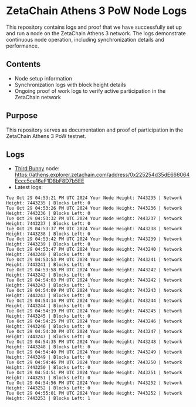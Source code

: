 # ZetaChain Athens 3 PoW Node Logs
This repository contains logs and proof that we have successfully set up and run a node on the ZetaChain Athens 3 network. The logs demonstrate continuous node operation, including synchronization details and performance.

## Contents
- Node setup information
- Synchronization logs with block height details
- Ongoing proof of work logs to verify active participation in the ZetaChain network

## Purpose
This repository serves as documentation and proof of participation in the ZetaChain Athens 3 PoW testnet.

## Logs

- [Third Bunny](https://thirdbunny.xyz/) node: https://athens.explorer.zetachain.com/address/0x225254d35dE666064Eccc5ce16eF1D8bF8D7b5EE
- Latest logs:
```
Tue Oct 29 04:53:21 PM UTC 2024 Your Node Height: 7443235 | Network Height: 7443235 | Blocks Left: 0
Tue Oct 29 04:53:26 PM UTC 2024 Your Node Height: 7443236 | Network Height: 7443236 | Blocks Left: 0
Tue Oct 29 04:53:32 PM UTC 2024 Your Node Height: 7443237 | Network Height: 7443237 | Blocks Left: 0
Tue Oct 29 04:53:37 PM UTC 2024 Your Node Height: 7443238 | Network Height: 7443238 | Blocks Left: 0
Tue Oct 29 04:53:42 PM UTC 2024 Your Node Height: 7443239 | Network Height: 7443239 | Blocks Left: 0
Tue Oct 29 04:53:47 PM UTC 2024 Your Node Height: 7443240 | Network Height: 7443240 | Blocks Left: 0
Tue Oct 29 04:53:53 PM UTC 2024 Your Node Height: 7443241 | Network Height: 7443241 | Blocks Left: 0
Tue Oct 29 04:53:58 PM UTC 2024 Your Node Height: 7443242 | Network Height: 7443242 | Blocks Left: 0
Tue Oct 29 04:54:03 PM UTC 2024 Your Node Height: 7443242 | Network Height: 7443243 | Blocks Left: 1
Tue Oct 29 04:54:09 PM UTC 2024 Your Node Height: 7443243 | Network Height: 7443243 | Blocks Left: 0
Tue Oct 29 04:54:14 PM UTC 2024 Your Node Height: 7443244 | Network Height: 7443244 | Blocks Left: 0
Tue Oct 29 04:54:19 PM UTC 2024 Your Node Height: 7443245 | Network Height: 7443245 | Blocks Left: 0
Tue Oct 29 04:54:25 PM UTC 2024 Your Node Height: 7443246 | Network Height: 7443246 | Blocks Left: 0
Tue Oct 29 04:54:30 PM UTC 2024 Your Node Height: 7443247 | Network Height: 7443247 | Blocks Left: 0
Tue Oct 29 04:54:35 PM UTC 2024 Your Node Height: 7443248 | Network Height: 7443248 | Blocks Left: 0
Tue Oct 29 04:54:40 PM UTC 2024 Your Node Height: 7443249 | Network Height: 7443249 | Blocks Left: 0
Tue Oct 29 04:54:46 PM UTC 2024 Your Node Height: 7443250 | Network Height: 7443250 | Blocks Left: 0
Tue Oct 29 04:54:51 PM UTC 2024 Your Node Height: 7443251 | Network Height: 7443251 | Blocks Left: 0
Tue Oct 29 04:54:56 PM UTC 2024 Your Node Height: 7443252 | Network Height: 7443252 | Blocks Left: 0
Tue Oct 29 04:55:01 PM UTC 2024 Your Node Height: 7443252 | Network Height: 7443253 | Blocks Left: 1
```
